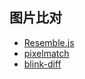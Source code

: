 ## 图片比对

- [Resemble.js](https://github.com/HuddleEng/Resemble.js)
- [pixelmatch](https://github.com/mapbox/pixelmatch)
- [blink-diff](https://github.com/yahoo/blink-diff)
